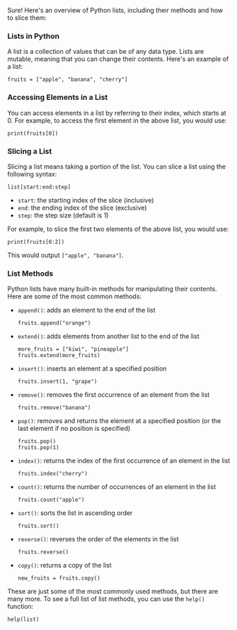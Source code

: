 Sure! Here's an overview of Python lists, including their methods and how to slice them:

### Lists in Python
A list is a collection of values that can be of any data type. Lists are mutable, meaning that you can change their contents. Here's an example of a list:
```
fruits = ["apple", "banana", "cherry"]
```

### Accessing Elements in a List
You can access elements in a list by referring to their index, which starts at 0. For example, to access the first element in the above list, you would use:
```
print(fruits[0])
```

### Slicing a List
Slicing a list means taking a portion of the list. You can slice a list using the following syntax:
```
list[start:end:step]
```
- `start`: the starting index of the slice (inclusive)
- `end`: the ending index of the slice (exclusive)
- `step`: the step size (default is 1)

For example, to slice the first two elements of the above list, you would use:
```
print(fruits[0:2])
```
This would output `["apple", "banana"]`.

### List Methods
Python lists have many built-in methods for manipulating their contents. Here are some of the most common methods:

- `append()`: adds an element to the end of the list
    ```
    fruits.append("orange")
    ```
- `extend()`: adds elements from another list to the end of the list
    ```
    more_fruits = ["kiwi", "pineapple"]
    fruits.extend(more_fruits)
    ```
- `insert()`: inserts an element at a specified position
    ```
    fruits.insert(1, "grape")
    ```
- `remove()`: removes the first occurrence of an element from the list
    ```
    fruits.remove("banana")
    ```
- `pop()`: removes and returns the element at a specified position (or the last element if no position is specified)
    ```
    fruits.pop()
    fruits.pop(1)
    ```
- `index()`: returns the index of the first occurrence of an element in the list
    ```
    fruits.index("cherry")
    ```
- `count()`: returns the number of occurrences of an element in the list
    ```
    fruits.count("apple")
    ```
- `sort()`: sorts the list in ascending order
    ```
    fruits.sort()
    ```
- `reverse()`: reverses the order of the elements in the list
    ```
    fruits.reverse()
    ```
- `copy()`: returns a copy of the list
    ```
    new_fruits = fruits.copy()
    ```

These are just some of the most commonly used methods, but there are many more. To see a full list of list methods, you can use the `help()` function:
```
help(list)
```